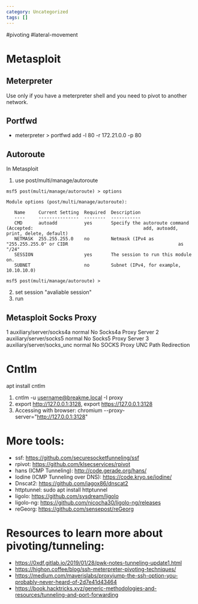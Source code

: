 ```yaml
---
category: Uncategorized
tags: []
---
```

#pivoting #lateral-movement

# Metasploit
## Meterpreter

Use only if you have a meterpreter shell and you need to pivot to another network.

## Portfwd

- meterpreter > portfwd add -l 80 -r 172.21.0.0 -p 80

## Autoroute
In Metasploit
1. use post/multi/manage/autoroute
```
msf5 post(multi/manage/autoroute) > options

Module options (post/multi/manage/autoroute):

   Name     Current Setting  Required  Description
   ----     ---------------  --------  -----------
   CMD      autoadd          yes       Specify the autoroute command (Accepted:                                         add, autoadd, print, delete, default)
   NETMASK  255.255.255.0    no        Netmask (IPv4 as "255.255.255.0" or CIDR                                         as "/24"
   SESSION                   yes       The session to run this module on.
   SUBNET                    no        Subnet (IPv4, for example, 10.10.10.0)

msf5 post(multi/manage/autoroute) > 
```
2. set session "avaliable session"
3. run  

## Metasploit Socks Proxy

   1  auxiliary/server/socks4a                                  normal  No     Socks4a Proxy Server
   2  auxiliary/server/socks5                                   normal  No     Socks5 Proxy Server
   3  auxiliary/server/socks_unc                                normal  No     SOCKS Proxy UNC Path Redirection



# Cntlm

apt install cntlm

1. cntlm -u username@breakme.local -I proxy
2. export http://127.0.0.1:3128, export https://127.0.0.1:3128
3. Accessing with browser: chromium --proxy-server="http://127.0.0.1:3128"
# More tools:

- ssf: https://github.com/securesocketfunneling/ssf
- rpivot: https://github.com/klsecservices/rpivot
- hans (ICMP Tunneling): http://code.gerade.org/hans/
- Iodine (ICMP Tunneling over DNS): https://code.kryo.se/iodine/
- Dnscat2: https://github.com/iagox86/dnscat2
- httptunnel: sudo apt install httptunnel
- ligolo: https://github.com/sysdream/ligolo
- ligolo-ng: https://github.com/nicocha30/ligolo-ng/releases
- reGeorg: https://github.com/sensepost/reGeorg

# Resources to learn more about pivoting/tunneling:

- https://0xdf.gitlab.io/2019/01/28/pwk-notes-tunneling-update1.html
- https://highon.coffee/blog/ssh-meterpreter-pivoting-techniques/
- https://medium.com/maverislabs/proxyjump-the-ssh-option-you-probably-never-heard-of-2d7e41d43464
- https://book.hacktricks.xyz/generic-methodologies-and-resources/tunneling-and-port-forwarding

